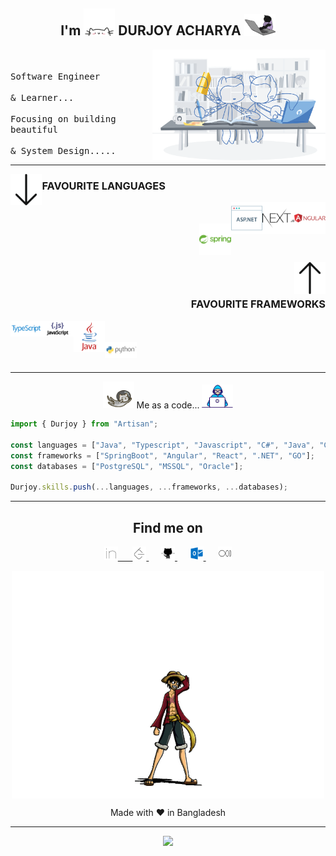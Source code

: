 <h2 align="center">
    I'm
    <img alt="popup_cat" src="https://raw.githubusercontent.com/dev-akshat/archive/main/images/gifs/others/giphy.webp" width="50">
    DURJOY ACHARYA
    <img alt="dev_cat" src="https://raw.githubusercontent.com/dev-akshat/archive/main/images/gifs/others/dev_cat.gif" width="50"> 
</h2>

<img width="55%" align="right" alt="Bootcamp" src="./workbench.svg"/>

<p align="left">
  <samp>
    <br><br>
    Software Engineer
    <br><br>
     & Learner...
    <br><br>
    Focusing on building beautiful
    <br><br> 
    & System Design.....
  </samp>
</p>

<hr/>

<p align="left" >
<img  align="left" alt="ArrowDownward" width="10%" src="https://raw.githubusercontent.com/dev-akshat/archive/main/images/svgs/symbols/arrow_downward.svg"/><h3 align="left">FAVOURITE LANGUAGES</h3>
  <img align="right" alt="Angular" width="10%" src="./angular-svgrepo-com.svg"/>
 <img width="10%" alt="NEXT.JS" align="right" src="./nextjs-svgrepo-com.svg"/>
 <img width="10%" alt=".NET" align="right" src="./asp-svgrepo-com.svg"/>
  <br />
  <br />
  <img width="10%" alt="SpringBoot" align="right" src="./spring-svgrepo-com.svg"/>
</p>
<br/>
<br/>
<p  align="right" >
  <img  align="right" alt="ArrowUpward" width="10%" src="https://raw.githubusercontent.com/dev-akshat/archive/main/images/svgs/symbols/arrow_upward.svg"/>
  <br/>
  <br/>
  <h3 align="right">FAVOURITE FRAMEWORKS</h3>
  <img  align="left" alt="TypeScript" width="10%" src="./typescriptlang.svg"/>
  <img  align="left" alt="JavaScript" width="10%" src="./javascript.svg"/>
  <img align="left" alt="Java" width="10%" src="java-logo-svgrepo-com.svg"/>
  <br />
  <br />
  <img  align="left" alt="Python" width="10%" src="https://raw.githubusercontent.com/dev-akshat/archive/main/images/svgs/languages/python.svg"/>
  <br />
  <br />
</p>

<hr/>

<p align="center">
  <img src="https://raw.githubusercontent.com/dev-akshat/archive/main/images/gifs/others/astro_cat.webp" width="50">
  Me as a code... 
  <img src="https://raw.githubusercontent.com/dev-akshat/archive/main/images/gifs/others/dev_boy.gif" width="50">
</p>

```javascript
import { Durjoy } from "Artisan";

const languages = ["Java", "Typescript", "Javascript", "C#", "Java", "C++"];
const frameworks = ["SpringBoot", "Angular", "React", ".NET", "GO"];
const databases = ["PostgreSQL", "MSSQL", "Oracle"];

Durjoy.skills.push(...languages, ...frameworks, ...databases);
```

<hr/>

<p align="center">
  <!-- <img align="center" alt="Akshat's github stats" src="https://github-readme-stats.anuraghazra1.vercel.app/api?username=dev-akshat&show_icons=true&include_all_commits=true&bg_color=30,434343,000000&title_color=fe428e&text_color=f1f1eb"  />
  <img align="center" alt="Akshat's github stats" src="https://github-readme-stats.anuraghazra1.vercel.app/api/top-langs/?username=dev-akshat&layout=compact&langs_count=10&hide=html,css&bg_color=30,000000,434343&title_color=fe428e&text_color=f1f1eb" /> -->
</p>



<h2 align="center">Find me on</h2>

<p align="center">

  <a href="https://www.linkedin.com/in/durjoy-acharya/">
    <img  alt="Linkedin" width="22px" src="./linkedin-svgrepo-com.svg"/>
  &nbsp&nbsp&nbsp&nbsp
  <a href="https://leetcode.com/u/Rupkotha/">
    <img  alt="LeetCode" width="22px" src="./leetcode-svgrepo-com.svg"/>
  </a>
  &nbsp&nbsp&nbsp&nbsp
  <a href="https://github.com/CodeArtisanDurjoy/">
    <img alt="GitHub" width="22px" src="./github-01-svgrepo-com.svg"/>
  </a>
  &nbsp&nbsp&nbsp&nbsp
  <a href="mailto:da-durjoy@outlook.com">
    <img alt="Email" width="22px" src="./outlook-svgrepo-com.svg"/>
</a>
  &nbsp&nbsp&nbsp&nbsp
  <a href="https://durjoy-acharya.medium.com">
    <img alt="Medium" width="22px" src="./medium-alt-svgrepo-com.svg"/>
  </a>

</p>

<p align="center">
  <img align="center" alt="OnePiece_Luffy" src="./luffy.gif"/>
</p>

<p align="center">
  Made with ❤️ in Bangladesh
</p>

-----
<p align="center">
  <a href="https://www.buymeacoffee.com/dadurjoyr"><img src="https://img.buymeacoffee.com/button-api/?text=Buy me a coffee&emoji=&slug=dadurjoyr&button_colour=5F7FFF&font_colour=ffffff&font_family=Cookie&outline_colour=000000&coffee_colour=FFDD00" /></a>
</p>

